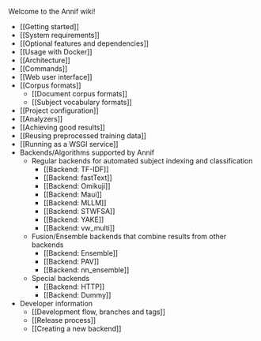Welcome to the Annif wiki!

* [[Getting started]]
* [[System requirements]]
* [[Optional features and dependencies]]
* [[Usage with Docker]]
* [[Architecture]]
* [[Commands]]
* [[Web user interface]]
* [[Corpus formats]]
  * [[Document corpus formats]]
  * [[Subject vocabulary formats]]
* [[Project configuration]]
* [[Analyzers]]
* [[Achieving good results]]
* [[Reusing preprocessed training data]]
* [[Running as a WSGI service]]
* Backends/Algorithms supported by Annif
  * Regular backends for automated subject indexing and classification
     * [[Backend: TF-IDF]]
     * [[Backend: fastText]]
     * [[Backend: Omikuji]]
     * [[Backend: Maui]]
     * [[Backend: MLLM]]
     * [[Backend: STWFSA]]
     * [[Backend: YAKE]]
     * [[Backend: vw_multi]]
  * Fusion/Ensemble backends that combine results from other backends
     * [[Backend: Ensemble]]
     * [[Backend: PAV]]
     * [[Backend: nn_ensemble]]
  * Special backends
     * [[Backend: HTTP]]
     * [[Backend: Dummy]]
* Developer information
  * [[Development flow, branches and tags]]
  * [[Release process]]
  * [[Creating a new backend]]